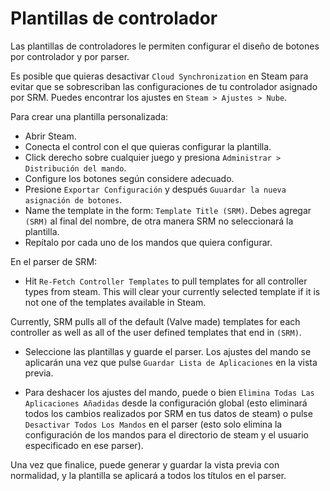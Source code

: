 # Plantillas de controlador
Las plantillas de controladores le permiten configurar el diseño de botones por controlador y por parser.

Es posible que quieras desactivar `Cloud Synchronization` en Steam para evitar que se sobrescriban las configuraciones de tu controlador asignado por SRM. Puedes encontrar los ajustes en `Steam > Ajustes > Nube`.

Para crear una plantilla personalizada:
* Abrir Steam.
* Conecta el control con el que quieras configurar la plantilla.
* Click derecho sobre cualquier juego y presiona `Administrar > Distribución del mando`.
* Configure los botones según considere adecuado.
* Presione `Exportar Configuración` y después `Guuardar la nueva asignación de botones`.
* Name the template in the form: `Template Title (SRM)`. Debes agregar `(SRM)` al final del nombre, de otra manera SRM no seleccionará la plantilla.
* Repítalo por cada uno de los mandos que quiera configurar.

En el parser de SRM:
* Hit `Re-Fetch Controller Templates` to pull templates for all controller types from steam. This will clear your currently selected template if it is not one of the templates available in Steam.

Currently, SRM pulls all of the default (Valve made) templates for each controller as well as all of the user defined templates that end in `(SRM)`.

* Seleccione las plantillas y guarde el parser. Los ajustes del mando se aplicarán una vez que pulse `Guardar Lista de Aplicaciones` en la vista previa.

* Para deshacer los ajustes del mando, puede o bien `Elimina Todas Las Aplicaciones Añadidas` desde la configuración global (esto eliminará todos los cambios realizados por SRM en tus datos de steam) o pulse `Desactivar Todos Los Mandos` en el parser (esto solo elimina la configuración de los mandos para el directorio de steam y el usuario especificado en ese parser).

Una vez que finalice, puede generar y guardar la vista previa con normalidad, y la plantilla se aplicará a todos los títulos en el parser.


